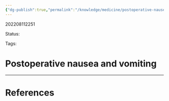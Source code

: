 ```yaml
---
{"dg-publish":true,"permalink":"/knowledge/medicine/postoperative-nausea-and-vomiting/"}
---
```



202208112251

Status: 

Tags:

# Postoperative nausea and vomiting








___
# References
